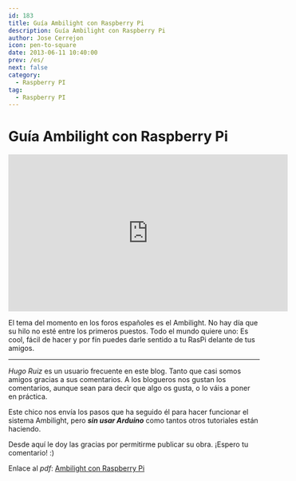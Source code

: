```yaml
---
id: 183
title: Guía Ambilight con Raspberry Pi
description: Guía Ambilight con Raspberry Pi
author: Jose Cerrejon
icon: pen-to-square
date: 2013-06-11 10:40:00
prev: /es/
next: false
category:
  - Raspberry PI
tag:
  - Raspberry PI
---
```


# Guía Ambilight con Raspberry Pi

<iframe width="560" height="315" src="http://www.youtube.com/embed/flpaHseHhAA" frameborder="0" allowfullscreen></iframe>

El tema del momento en los foros españoles es el Ambilight. No hay día que su hilo no esté entre los primeros puestos. Todo el mundo quiere uno: Es cool, fácil de hacer y por fín puedes darle sentido a tu RasPi delante de tus amigos.

- - -
*Hugo Ruiz* es un usuario frecuente en este blog. Tanto que casi somos amigos gracias a sus comentarios. A los blogueros nos gustan los comentarios, aunque sean para decir que algo os gusta, o lo váis a poner en práctica.

Este chico nos envía los pasos que ha seguido él para hacer funcionar el sistema Ambilight, pero ***sin usar Arduino*** como tantos otros tutoriales están haciendo.

Desde aquí le doy las gracias por permitirme publicar su obra. ¡Espero tu comentario! :)

Enlace al *pdf*: [Ambilight con Raspberry Pi](/res/Ambilight_con_Raspberry_Pi.pdf)